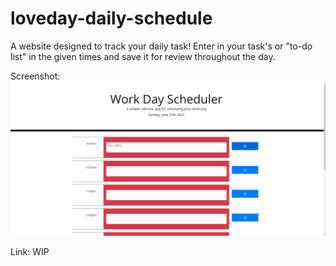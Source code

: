 # loveday-daily-schedule
A website designed to track your daily task!
Enter in your task's or "to-do list" in the given times and save it for review throughout the day.

Screenshot:
![Alt text](./example.png "Example Screenshot")

Link:
WIP